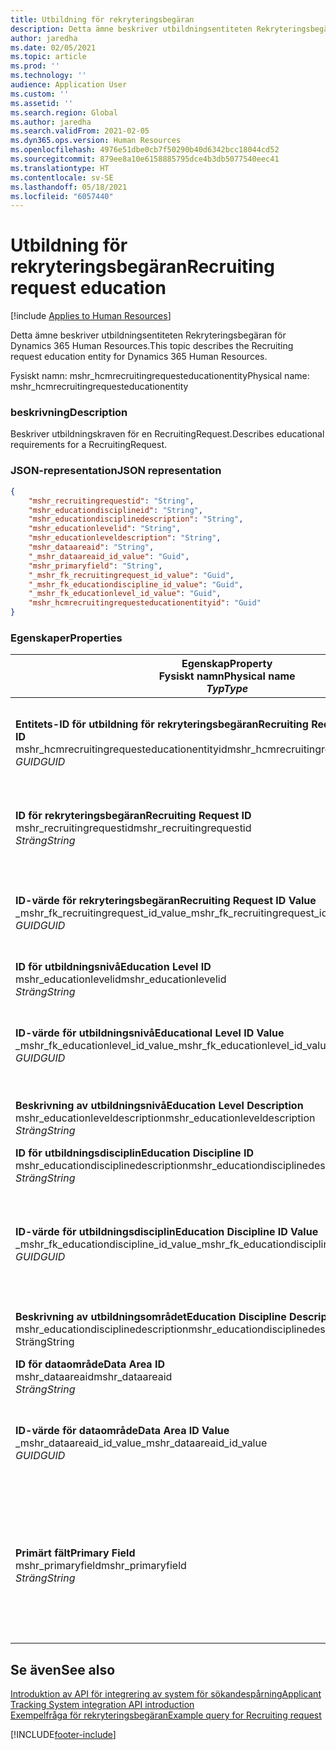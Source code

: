 ```yaml
---
title: Utbildning för rekryteringsbegäran
description: Detta ämne beskriver utbildningsentiteten Rekryteringsbegäran för Dynamics 365 Human Resources.
author: jaredha
ms.date: 02/05/2021
ms.topic: article
ms.prod: ''
ms.technology: ''
audience: Application User
ms.custom: ''
ms.assetid: ''
ms.search.region: Global
ms.author: jaredha
ms.search.validFrom: 2021-02-05
ms.dyn365.ops.version: Human Resources
ms.openlocfilehash: 4976e51dbe0cb7f50290b40d6342bcc18044cd52
ms.sourcegitcommit: 879ee8a10e6158885795dce4b3db5077540eec41
ms.translationtype: HT
ms.contentlocale: sv-SE
ms.lasthandoff: 05/18/2021
ms.locfileid: "6057440"
---
```

# <a name="recruiting-request-education"></a><span data-ttu-id="7b341-103">Utbildning för rekryteringsbegäran</span><span class="sxs-lookup"><span data-stu-id="7b341-103">Recruiting request education</span></span>

[!include [Applies to Human Resources](../includes/applies-to-hr.md)]

<span data-ttu-id="7b341-104">Detta ämne beskriver utbildningsentiteten Rekryteringsbegäran för Dynamics 365 Human Resources.</span><span class="sxs-lookup"><span data-stu-id="7b341-104">This topic describes the Recruiting request education entity for Dynamics 365 Human Resources.</span></span>

<span data-ttu-id="7b341-105">Fysiskt namn: mshr_hcmrecruitingrequesteducationentity</span><span class="sxs-lookup"><span data-stu-id="7b341-105">Physical name: mshr_hcmrecruitingrequesteducationentity</span></span>

### <a name="description"></a><span data-ttu-id="7b341-106">beskrivning</span><span class="sxs-lookup"><span data-stu-id="7b341-106">Description</span></span>

<span data-ttu-id="7b341-107">Beskriver utbildningskraven för en RecruitingRequest.</span><span class="sxs-lookup"><span data-stu-id="7b341-107">Describes educational requirements for a RecruitingRequest.</span></span>

### <a name="json-representation"></a><span data-ttu-id="7b341-108">JSON-representation</span><span class="sxs-lookup"><span data-stu-id="7b341-108">JSON representation</span></span>

```json
{
    "mshr_recruitingrequestid": "String",
    "mshr_educationdisciplineid": "String",
    "mshr_educationdisciplinedescription": "String",
    "mshr_educationlevelid": "String",
    "mshr_educationleveldescription": "String",
    "mshr_dataareaid": "String",
    "_mshr_dataareaid_id_value": "Guid",
    "mshr_primaryfield": "String",
    "_mshr_fk_recruitingrequest_id_value": "Guid",
    "_mshr_fk_educationdiscipline_id_value": "Guid",
    "_mshr_fk_educationlevel_id_value": "Guid",
    "mshr_hcmrecruitingrequesteducationentityid": "Guid"
}
```

### <a name="properties"></a><span data-ttu-id="7b341-109">Egenskaper</span><span class="sxs-lookup"><span data-stu-id="7b341-109">Properties</span></span>

| <span data-ttu-id="7b341-110">Egenskap</span><span class="sxs-lookup"><span data-stu-id="7b341-110">Property</span></span><br><span data-ttu-id="7b341-111">**Fysiskt namn**</span><span class="sxs-lookup"><span data-stu-id="7b341-111">**Physical name**</span></span><br><span data-ttu-id="7b341-112">**_Typ_**</span><span class="sxs-lookup"><span data-stu-id="7b341-112">**_Type_**</span></span> | <span data-ttu-id="7b341-113">Använd</span><span class="sxs-lookup"><span data-stu-id="7b341-113">Use</span></span> | <span data-ttu-id="7b341-114">beskrivning</span><span class="sxs-lookup"><span data-stu-id="7b341-114">Description</span></span> |
| --- | --- | --- |
| <span data-ttu-id="7b341-115">**Entitets-ID för utbildning för rekryteringsbegäran**</span><span class="sxs-lookup"><span data-stu-id="7b341-115">**Recruiting Request Education Entity ID**</span></span><br><span data-ttu-id="7b341-116">mshr_hcmrecruitingrequesteducationentityid</span><span class="sxs-lookup"><span data-stu-id="7b341-116">mshr_hcmrecruitingrequesteducationentityid</span></span><br><span data-ttu-id="7b341-117">*GUID*</span><span class="sxs-lookup"><span data-stu-id="7b341-117">*GUID*</span></span> | <span data-ttu-id="7b341-118">Skrivskydd</span><span class="sxs-lookup"><span data-stu-id="7b341-118">Read-only</span></span><br><span data-ttu-id="7b341-119">Obligatoriskt</span><span class="sxs-lookup"><span data-stu-id="7b341-119">Required</span></span> | <span data-ttu-id="7b341-120">Systemgenererad, unik identifierare för utbildningsposten för rekryteringsbegäran.</span><span class="sxs-lookup"><span data-stu-id="7b341-120">System-generated unique identifier for the Recruiting Request Education record.</span></span> |
| <span data-ttu-id="7b341-121">**ID för rekryteringsbegäran**</span><span class="sxs-lookup"><span data-stu-id="7b341-121">**Recruiting Request ID**</span></span><br><span data-ttu-id="7b341-122">mshr_recruitingrequestid</span><span class="sxs-lookup"><span data-stu-id="7b341-122">mshr_recruitingrequestid</span></span><br><span data-ttu-id="7b341-123">*Sträng*</span><span class="sxs-lookup"><span data-stu-id="7b341-123">*String*</span></span> | <span data-ttu-id="7b341-124">Skriv en gång</span><span class="sxs-lookup"><span data-stu-id="7b341-124">Write-once</span></span><br><span data-ttu-id="7b341-125">Obligatoriskt</span><span class="sxs-lookup"><span data-stu-id="7b341-125">Required</span></span> | <span data-ttu-id="7b341-126">Den användarläsbara unika identifieraren för relaterad rekryteringsbegäran.</span><span class="sxs-lookup"><span data-stu-id="7b341-126">The user-readable unique identifier of the related recruiting request.</span></span> |
| <span data-ttu-id="7b341-127">**ID-värde för rekryteringsbegäran**</span><span class="sxs-lookup"><span data-stu-id="7b341-127">**Recruiting Request ID Value**</span></span><br><span data-ttu-id="7b341-128">_mshr_fk_recruitingrequest_id_value</span><span class="sxs-lookup"><span data-stu-id="7b341-128">_mshr_fk_recruitingrequest_id_value</span></span><br><span data-ttu-id="7b341-129">*GUID*</span><span class="sxs-lookup"><span data-stu-id="7b341-129">*GUID*</span></span> | <span data-ttu-id="7b341-130">Skrivskydd</span><span class="sxs-lookup"><span data-stu-id="7b341-130">Read-only</span></span><br><span data-ttu-id="7b341-131">Obligatoriskt</span><span class="sxs-lookup"><span data-stu-id="7b341-131">Required</span></span><br><span data-ttu-id="7b341-132">Sekundärnyckel: mshr_hcmrecruitingrequestentityid för mshr_hcmrecruitingrequestentity</span><span class="sxs-lookup"><span data-stu-id="7b341-132">Foreign key: mshr_hcmrecruitingrequestentityid of mshr_hcmrecruitingrequestentity</span></span> | <span data-ttu-id="7b341-133">Systemgenererad, unik identifierare för relaterad rekryteringsbegäran.</span><span class="sxs-lookup"><span data-stu-id="7b341-133">System-generated unique identifier of the related recruiting request.</span></span> |
| <span data-ttu-id="7b341-134">**ID för utbildningsnivå**</span><span class="sxs-lookup"><span data-stu-id="7b341-134">**Education Level ID**</span></span><br><span data-ttu-id="7b341-135">mshr_educationlevelid</span><span class="sxs-lookup"><span data-stu-id="7b341-135">mshr_educationlevelid</span></span><br><span data-ttu-id="7b341-136">*Sträng*</span><span class="sxs-lookup"><span data-stu-id="7b341-136">*String*</span></span> | <span data-ttu-id="7b341-137">Skriv en gång</span><span class="sxs-lookup"><span data-stu-id="7b341-137">Write-once</span></span><br><span data-ttu-id="7b341-138">Obligatoriskt</span><span class="sxs-lookup"><span data-stu-id="7b341-138">Required</span></span> | <span data-ttu-id="7b341-139">Nivå för erforderlig utbildningsnivå.</span><span class="sxs-lookup"><span data-stu-id="7b341-139">The level of education required.</span></span> |
| <span data-ttu-id="7b341-140">**ID-värde för utbildningsnivå**</span><span class="sxs-lookup"><span data-stu-id="7b341-140">**Educational Level ID Value**</span></span><br><span data-ttu-id="7b341-141">_mshr_fk_educationlevel_id_value</span><span class="sxs-lookup"><span data-stu-id="7b341-141">_mshr_fk_educationlevel_id_value</span></span><br><span data-ttu-id="7b341-142">*GUID*</span><span class="sxs-lookup"><span data-stu-id="7b341-142">*GUID*</span></span> | <span data-ttu-id="7b341-143">Skrivskydd</span><span class="sxs-lookup"><span data-stu-id="7b341-143">Read-only</span></span><br><span data-ttu-id="7b341-144">Obligatoriskt</span><span class="sxs-lookup"><span data-stu-id="7b341-144">Required</span></span><br><span data-ttu-id="7b341-145">Sekundärnyckel: mshr_hcmratinglevelentityid tillhörande mshr_hcmratinglevelentity</span><span class="sxs-lookup"><span data-stu-id="7b341-145">Foreign key: mshr_hcmeducationlevelentityid of mshr_hcmeducationlevelentity</span></span> | <span data-ttu-id="7b341-146">Systemgenererad, unik identifierare för den utbildningsnivå som krävs.</span><span class="sxs-lookup"><span data-stu-id="7b341-146">System-generated unique identifier of the level of education required.</span></span> |
| <span data-ttu-id="7b341-147">**Beskrivning av utbildningsnivå**</span><span class="sxs-lookup"><span data-stu-id="7b341-147">**Education Level Description**</span></span><br><span data-ttu-id="7b341-148">mshr_educationleveldescription</span><span class="sxs-lookup"><span data-stu-id="7b341-148">mshr_educationleveldescription</span></span><br><span data-ttu-id="7b341-149">*Sträng*</span><span class="sxs-lookup"><span data-stu-id="7b341-149">*String*</span></span> | <span data-ttu-id="7b341-150">Skrivskydd</span><span class="sxs-lookup"><span data-stu-id="7b341-150">Read-only</span></span><br><span data-ttu-id="7b341-151">Obligatoriskt</span><span class="sxs-lookup"><span data-stu-id="7b341-151">Required</span></span> | <span data-ttu-id="7b341-152">Beskrivning av den nivå som krävs för färdigheten.</span><span class="sxs-lookup"><span data-stu-id="7b341-152">The description of the level required for the skill.</span></span> |
| <span data-ttu-id="7b341-153">**ID för utbildningsdisciplin**</span><span class="sxs-lookup"><span data-stu-id="7b341-153">**Education Discipline ID**</span></span><br><span data-ttu-id="7b341-154">mshr_educationdisciplinedescription</span><span class="sxs-lookup"><span data-stu-id="7b341-154">mshr_educationdisciplinedescription</span></span><br><span data-ttu-id="7b341-155">*Sträng*</span><span class="sxs-lookup"><span data-stu-id="7b341-155">*String*</span></span> | <span data-ttu-id="7b341-156">Skriv en gång</span><span class="sxs-lookup"><span data-stu-id="7b341-156">Write-once</span></span><br><span data-ttu-id="7b341-157">Obligatoriskt</span><span class="sxs-lookup"><span data-stu-id="7b341-157">Required</span></span> | <span data-ttu-id="7b341-158">Utbildningsområdet.</span><span class="sxs-lookup"><span data-stu-id="7b341-158">The area of educational discipline.</span></span> |
| <span data-ttu-id="7b341-159">**ID-värde för utbildningsdisciplin**</span><span class="sxs-lookup"><span data-stu-id="7b341-159">**Education Discipline ID Value**</span></span><br><span data-ttu-id="7b341-160">_mshr_fk_educationdiscipline_id_value</span><span class="sxs-lookup"><span data-stu-id="7b341-160">_mshr_fk_educationdiscipline_id_value</span></span><br><span data-ttu-id="7b341-161">*GUID*</span><span class="sxs-lookup"><span data-stu-id="7b341-161">*GUID*</span></span> | <span data-ttu-id="7b341-162">Skrivskydd</span><span class="sxs-lookup"><span data-stu-id="7b341-162">Read-only</span></span><br><span data-ttu-id="7b341-163">Obligatoriskt</span><span class="sxs-lookup"><span data-stu-id="7b341-163">Required</span></span><br><span data-ttu-id="7b341-164">Sekundärnyckel: mshr_hcmeducationdegreeentityid tillhörande mshr_hcmeducationdegreeentity</span><span class="sxs-lookup"><span data-stu-id="7b341-164">Foreign key: mshr_hcmeducationdisciplineentityid of mshr_hcmeducationdisciplineentity</span></span> | <span data-ttu-id="7b341-165">Systemgenererad, unik identifierare för utbildningsområdet.</span><span class="sxs-lookup"><span data-stu-id="7b341-165">System-generated unique identifier of the area of educational discipline.</span></span> |
| <span data-ttu-id="7b341-166">**Beskrivning av utbildningsområdet**</span><span class="sxs-lookup"><span data-stu-id="7b341-166">**Education Discipline Description**</span></span><br><span data-ttu-id="7b341-167">mshr_educationdisciplinedescription</span><span class="sxs-lookup"><span data-stu-id="7b341-167">mshr_educationdisciplinedescription</span></span><br><span data-ttu-id="7b341-168">Sträng</span><span class="sxs-lookup"><span data-stu-id="7b341-168">String</span></span> | <span data-ttu-id="7b341-169">Skrivskydd</span><span class="sxs-lookup"><span data-stu-id="7b341-169">Read-only</span></span><br><span data-ttu-id="7b341-170">Obligatoriskt</span><span class="sxs-lookup"><span data-stu-id="7b341-170">Required</span></span> | <span data-ttu-id="7b341-171">Beskrivning av utbildningsområdet.</span><span class="sxs-lookup"><span data-stu-id="7b341-171">The description of the area of educational discipline.</span></span> |
| <span data-ttu-id="7b341-172">**ID för dataområde**</span><span class="sxs-lookup"><span data-stu-id="7b341-172">**Data Area ID**</span></span><br><span data-ttu-id="7b341-173">mshr_dataareaid</span><span class="sxs-lookup"><span data-stu-id="7b341-173">mshr_dataareaid</span></span><br><span data-ttu-id="7b341-174">*Sträng*</span><span class="sxs-lookup"><span data-stu-id="7b341-174">*String*</span></span> | <span data-ttu-id="7b341-175">Skrivskydd</span><span class="sxs-lookup"><span data-stu-id="7b341-175">Read/write</span></span><br><span data-ttu-id="7b341-176">Valfritt</span><span class="sxs-lookup"><span data-stu-id="7b341-176">Optional</span></span> | <span data-ttu-id="7b341-177">Anger den juridiska personen (företaget).</span><span class="sxs-lookup"><span data-stu-id="7b341-177">Specifies the legal entity (company).</span></span>|
| <span data-ttu-id="7b341-178">**ID-värde för dataområde**</span><span class="sxs-lookup"><span data-stu-id="7b341-178">**Data Area ID Value**</span></span><br><span data-ttu-id="7b341-179">_mshr_dataareaid_id_value</span><span class="sxs-lookup"><span data-stu-id="7b341-179">_mshr_dataareaid_id_value</span></span><br><span data-ttu-id="7b341-180">*GUID*</span><span class="sxs-lookup"><span data-stu-id="7b341-180">*GUID*</span></span> | <span data-ttu-id="7b341-181">Skrivskydd</span><span class="sxs-lookup"><span data-stu-id="7b341-181">Read-only</span></span><br><span data-ttu-id="7b341-182">Valfritt</span><span class="sxs-lookup"><span data-stu-id="7b341-182">Optional</span></span><br><span data-ttu-id="7b341-183">Sekundärnyckel: entiteten cdm_companyid cdm_company</span><span class="sxs-lookup"><span data-stu-id="7b341-183">Foreign key: cdm_companyid of cdm_company entity</span></span> | <span data-ttu-id="7b341-184">Systemgenererat GUID-värde som identifierar den juridiska personen (företaget).</span><span class="sxs-lookup"><span data-stu-id="7b341-184">System-generated GUID value identifying the legal entity (company).</span></span> |
| <span data-ttu-id="7b341-185">**Primärt fält**</span><span class="sxs-lookup"><span data-stu-id="7b341-185">**Primary Field**</span></span><br><span data-ttu-id="7b341-186">mshr_primaryfield</span><span class="sxs-lookup"><span data-stu-id="7b341-186">mshr_primaryfield</span></span><br><span data-ttu-id="7b341-187">*Sträng*</span><span class="sxs-lookup"><span data-stu-id="7b341-187">*String*</span></span> | <span data-ttu-id="7b341-188">Skrivskydd</span><span class="sxs-lookup"><span data-stu-id="7b341-188">Read-only</span></span><br><span data-ttu-id="7b341-189">Obligatoriskt</span><span class="sxs-lookup"><span data-stu-id="7b341-189">Required</span></span> | <span data-ttu-id="7b341-190">Sammanslagning av värdet för rekryteringsbegäran, ID för utbildningsnivå samt ID för utbildningsområde är en annan metod för att identifiera posten unikt.</span><span class="sxs-lookup"><span data-stu-id="7b341-190">Concatenation of Recruiting Request value, Education Level ID, and Education Discipline ID as another method to uniquely identify the record.</span></span> |

## <a name="see-also"></a><span data-ttu-id="7b341-191">Se även</span><span class="sxs-lookup"><span data-stu-id="7b341-191">See also</span></span>

[<span data-ttu-id="7b341-192">Introduktion av API för integrering av system för sökandespårning</span><span class="sxs-lookup"><span data-stu-id="7b341-192">Applicant Tracking System integration API introduction</span></span>](hr-admin-integration-ats-api-introduction.md)<br>
[<span data-ttu-id="7b341-193">Exempelfråga för rekryteringsbegäran</span><span class="sxs-lookup"><span data-stu-id="7b341-193">Example query for Recruiting request</span></span>](hr-admin-integration-ats-api-recruiting-request-example-query.md)



[!INCLUDE[footer-include](../includes/footer-banner.md)]